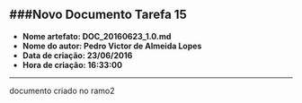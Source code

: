 ###Novo Documento Tarefa 15
-----
* **Nome artefato: DOC_20160623_1.0.md**
* **Nome do autor: Pedro Victor de Almeida Lopes**
* **Data de criação: 23/06/2016**
* **Hora de criação: 16:33:00**

------

documento criado no ramo2
